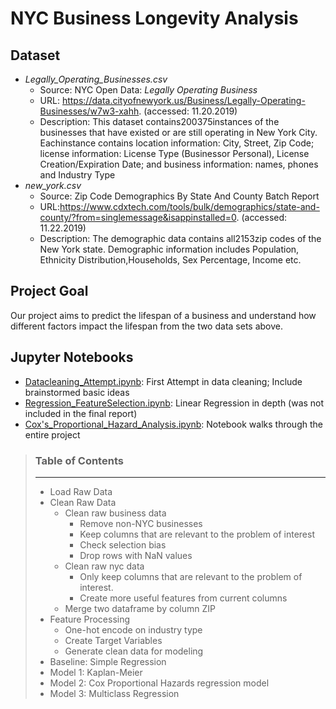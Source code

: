 # NYC Business Longevity Analysis

## Dataset
* *Legally_Operating_Businesses.csv*
    - Source: NYC Open Data: *Legally Operating Business*
    - URL: https://data.cityofnewyork.us/Business/Legally-Operating-Businesses/w7w3-xahh. (accessed: 11.20.2019)
    - Description: This dataset contains200375instances of the businesses that have existed or are still operating in New York City. Eachinstance contains location information: City, Street, Zip Code; license information: License Type (Businessor Personal), License Creation/Expiration Date; and business information: names, phones and Industry Type
* *new_york.csv*
    * Source: Zip Code Demographics By State And County Batch Report
    * URL:https://www.cdxtech.com/tools/bulk/demographics/state-and-county/?from=singlemessage&isappinstalled=0. (accessed: 11.22.2019)
    * Description: The demographic data contains all2153zip codes of the New York state.  Demographic information includes Population, Ethnicity Distribution,Households, Sex Percentage, Income etc.

## Project Goal
Our project aims to predict the lifespan of a business and understand how different factors impact the lifespan from the two data sets above.

## Jupyter Notebooks
*  [Datacleaning_Attempt.ipynb](https://github.com/the-yanqi/DS1001project/blob/master/Data-cleaning%20attempt.ipynb): First Attempt in data cleaning; Include brainstormed basic ideas
*  [Regression_FeatureSelection.ipynb](https://github.com/the-yanqi/DS1001project/blob/master/Regression_FeatureSelection.ipynb): Linear Regression in depth (was not included in the final report)
*  [Cox's_Proportional_Hazard_Analysis.ipynb](https://github.com/the-yanqi/DS1001project/blob/master/Cox's_Proportional_Hazard_Analysis.ipynb): Notebook walks through the entire project

>   ### Table of Contents
>   ***
>  * Load Raw Data
>   * Clean Raw Data
>       * Clean raw business data
>           * Remove non-NYC businesses
>           * Keep columns that are relevant to the problem of interest
>           * Check selection bias
>           * Drop rows with NaN values
>       * Clean raw nyc data
>           * Only keep columns that are relevant to the problem of interest.
>           * Create more useful features from current columns
>       * Merge two dataframe by column ZIP
>   * Feature Processing
>       * One-hot encode on industry type
>       * Create Target Variables
>       * Generate clean data for modeling
>   * Baseline: Simple Regression
>   * Model 1: Kaplan-Meier
>   * Model 2: Cox Proportional Hazards regression model
>   * Model 3: Multiclass Regression
>